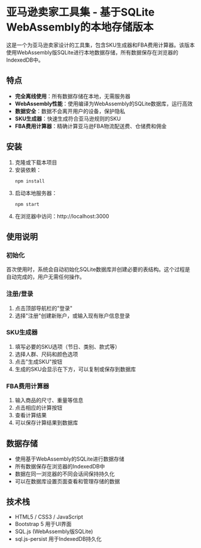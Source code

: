 # 亚马逊卖家工具集 - 基于SQLite WebAssembly的本地存储版本

这是一个为亚马逊卖家设计的工具集，包含SKU生成器和FBA费用计算器。该版本使用WebAssembly版SQLite进行本地数据存储，所有数据保存在浏览器的IndexedDB中。

## 特点

- **完全离线使用**：所有数据存储在本地，无需服务器
- **WebAssembly性能**：使用编译为WebAssembly的SQLite数据库，运行高效
- **数据安全**：数据不会离开用户的设备，保护隐私
- **SKU生成器**：快速生成符合亚马逊规则的SKU
- **FBA费用计算器**：精确计算亚马逊FBA物流配送费、仓储费和佣金

## 安装

1. 克隆或下载本项目
2. 安装依赖：
   ```
   npm install
   ```
3. 启动本地服务器：
   ```
   npm start
   ```
4. 在浏览器中访问：http://localhost:3000

## 使用说明

### 初始化

首次使用时，系统会自动初始化SQLite数据库并创建必要的表结构。这个过程是自动完成的，用户无需任何操作。

### 注册/登录

1. 点击顶部导航栏的"登录"
2. 选择"注册"创建新账户，或输入现有账户信息登录

### SKU生成器

1. 填写必要的SKU选项（节日、类别、款式等）
2. 选择人群、尺码和颜色选项
3. 点击"生成SKU"按钮
4. 生成的SKU会显示在下方，可以复制或保存到数据库

### FBA费用计算器

1. 输入商品的尺寸、重量等信息
2. 点击相应的计算按钮
3. 查看计算结果
4. 可以保存计算结果到数据库

## 数据存储

- 使用基于WebAssembly的SQLite进行数据存储
- 所有数据保存在浏览器的IndexedDB中
- 数据在同一浏览器的不同会话间保持持久化
- 可以在数据库设置页面查看和管理存储的数据

## 技术栈

- HTML5 / CSS3 / JavaScript
- Bootstrap 5 用于UI界面
- SQL.js (WebAssembly版SQLite)
- sql.js-persist 用于IndexedDB持久化
